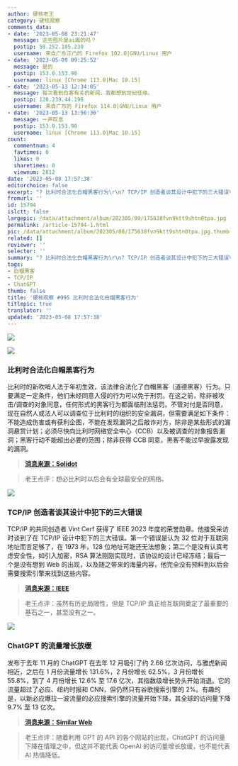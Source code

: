 ```yaml
---
author: 硬核老王
category: 硬核观察
comments_data:
- date: '2023-05-08 23:21:47'
  message: 这些图片是ai画的吗？
  postip: 58.252.185.230
  username: 来自广东江门的 Firefox 102.0|GNU/Linux 用户
- date: '2023-05-09 09:25:52'
  message: 是的
  postip: 153.0.153.90
  username: linux [Chrome 113.0|Mac 10.15]
- date: '2023-05-13 12:34:05'
  message: 每次看到白客有关的新闻，我都想到世纪佳缘。
  postip: 120.239.44.196
  username: 来自广东的 Firefox 114.0|GNU/Linux 用户
- date: '2023-05-13 13:56:36'
  message: 一声叹息
  postip: 153.0.153.90
  username: linux [Chrome 113.0|Mac 10.15]
count:
  commentnum: 4
  favtimes: 0
  likes: 0
  sharetimes: 0
  viewnum: 2812
date: '2023-05-08 17:57:38'
editorchoice: false
excerpt: "? 比利时合法化白帽黑客行为\r\n? TCP/IP 创造者谈其设计中犯下的三大错误\r\n? ChatGPT 的流量增长放缓\r\n» \r\n»"
fromurl: ''
id: 15794
islctt: false
largepic: /data/attachment/album/202305/08/175638fvn9ktt9shtn0tpa.jpg
permalink: /article-15794-1.html
pic: /data/attachment/album/202305/08/175638fvn9ktt9shtn0tpa.jpg.thumb.jpg
related: []
reviewer: ''
selector: ''
summary: "? 比利时合法化白帽黑客行为\r\n? TCP/IP 创造者谈其设计中犯下的三大错误\r\n? ChatGPT 的流量增长放缓\r\n» \r\n»"
tags:
- 白帽黑客
- TCP/IP
- ChatGPT
thumb: false
title: '硬核观察 #995 比利时合法化白帽黑客行为'
titlepic: true
translator: ''
updated: '2023-05-08 17:57:38'
---
```


![](/data/attachment/album/202305/08/175638fvn9ktt9shtn0tpa.jpg)


![](/data/attachment/album/202305/08/175649b6wnakdx1wllwl0w.jpg)


### 比利时合法化白帽黑客行为


比利时的新吹哨人法于年初生效，该法律合法化了白帽黑客（道德黑客）行为。只要满足一定条件，他们未经同意入侵的行为可以免于刑罚。在这之前，除非被攻击/调查的对象同意，任何形式的黑客行为都面临刑法惩罚。不管对付是否同意，现在自然人或法人可以调查位于比利时的组织的安全漏洞，但需要满足如下条件：不能造成伤害或有获利企图，不能在发现漏洞之后敲诈对方，除非是某些形式的漏洞悬赏计划；必须尽快向比利时网络安全中心（CCB）以及被调查的对象报告漏洞；黑客行动不能超出必要的范围；除非获得 CCB 同意，黑客不能过早披露发现的漏洞。



> 
> **[消息来源：Solidot](https://www.solidot.org/story?sid=74888)**
> 
> 
> 



> 
> 老王点评：想必比利时以后会有全球最安全的网络。
> 
> 
> 


![](/data/attachment/album/202305/08/175701dfc8443e4d8vzvcl.jpg)


### TCP/IP 创造者谈其设计中犯下的三大错误


TCP/IP 的共同创造者 Vint Cerf 获得了 IEEE 2023 年度的荣誉勋章。他接受采访时谈到了在 TCP/IP 设计中犯下的三大错误。第一个错误是认为 32 位对于互联网地址而言足够了，在 1973 年，128 位地址可能还无法想象；第二个是没有认真考虑安全性，如引入加密，RSA 算法刚刚实现时，该协议的设计已经冻结；最后一个是没有想到 Web 的出现，以及随之带来的海量内容，他完全没有预料到以后会需要搜索引擎来找到这些内容。



> 
> **[消息来源：IEEE](https://spectrum.ieee.org/vint-cerf-mistakes)**
> 
> 
> 



> 
> 老王点评：虽然有历史局限性，但是 TCP/IP 真正给互联网奠定了最重要的基石之一，甚至没有之一。
> 
> 
> 


![](/data/attachment/album/202305/08/175715qfb38batk17t8zak.jpg)


### ChatGPT 的流量增长放缓


发布于去年 11 月的 ChatGPT 在去年 12 月吸引了约 2.66 亿次访问，与雅虎新闻相近，之后在 1 月份流量增长 131.6%，2 月份增长 62.5%，3 月份增长 55.8%，到了 4 月份增长 12.6% 至 17.6 亿次，其指数级增长势头开始消退。它的流量超过了必应、纽约时报和 CNN，但仍然只有谷歌搜索引擎的 2%。有趣的是，以新必应爆拉一波流量的必应搜索引擎的流量开始下降，其全球的访问量下降 9.7% 至 13 亿次。



> 
> **[消息来源：Similar Web](https://www.similarweb.com/blog/insights/ai-news/chatgpt-growth-flattens/)**
> 
> 
> 



> 
> 老王点评：随着利用 GPT 的 API 的各个网站的出现，ChatGPT 的访问量下降在情理之中，但这并不能代表 OpenAI 的访问量增长放缓，也不能代表 AI 热情降低。
> 
> 
>
